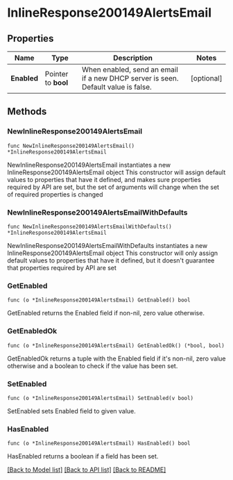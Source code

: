 # InlineResponse200149AlertsEmail

## Properties

Name | Type | Description | Notes
------------ | ------------- | ------------- | -------------
**Enabled** | Pointer to **bool** | When enabled, send an email if a new DHCP server is seen. Default value is false. | [optional] 

## Methods

### NewInlineResponse200149AlertsEmail

`func NewInlineResponse200149AlertsEmail() *InlineResponse200149AlertsEmail`

NewInlineResponse200149AlertsEmail instantiates a new InlineResponse200149AlertsEmail object
This constructor will assign default values to properties that have it defined,
and makes sure properties required by API are set, but the set of arguments
will change when the set of required properties is changed

### NewInlineResponse200149AlertsEmailWithDefaults

`func NewInlineResponse200149AlertsEmailWithDefaults() *InlineResponse200149AlertsEmail`

NewInlineResponse200149AlertsEmailWithDefaults instantiates a new InlineResponse200149AlertsEmail object
This constructor will only assign default values to properties that have it defined,
but it doesn't guarantee that properties required by API are set

### GetEnabled

`func (o *InlineResponse200149AlertsEmail) GetEnabled() bool`

GetEnabled returns the Enabled field if non-nil, zero value otherwise.

### GetEnabledOk

`func (o *InlineResponse200149AlertsEmail) GetEnabledOk() (*bool, bool)`

GetEnabledOk returns a tuple with the Enabled field if it's non-nil, zero value otherwise
and a boolean to check if the value has been set.

### SetEnabled

`func (o *InlineResponse200149AlertsEmail) SetEnabled(v bool)`

SetEnabled sets Enabled field to given value.

### HasEnabled

`func (o *InlineResponse200149AlertsEmail) HasEnabled() bool`

HasEnabled returns a boolean if a field has been set.


[[Back to Model list]](../README.md#documentation-for-models) [[Back to API list]](../README.md#documentation-for-api-endpoints) [[Back to README]](../README.md)


